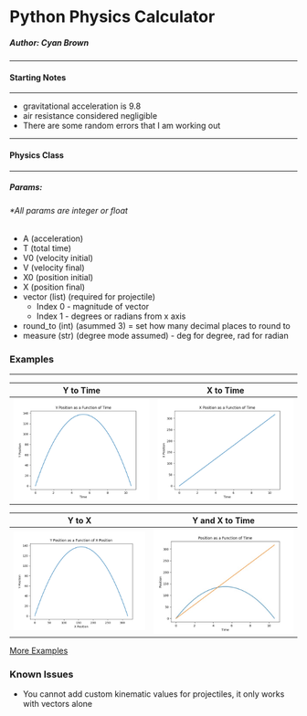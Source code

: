 # Python Physics Calculator
##### Author: Cyan Brown
***
#### Starting Notes
***
* gravitational acceleration is 9.8
* air resistance considered negligible
* There are some random errors that I am working out
***
#### Physics Class
***
##### Params:
###### *All params are integer or float
* A (acceleration)
* T (total time)
* V0 (velocity initial)
* V (velocity final)
* X0 (position initial)
* X (position final)
* vector (list) (required for projectile)
    * Index 0 - magnitude of vector
    * Index 1 - degrees or radians from x axis
* round_to (int) (asummed 3) = set how many decimal places to round to
* measure (str) (degree mode assumed) - deg for degree, rad for radian

### Examples
***
Y to Time             |  X to Time           
:--------------------:|:--------------------:|
 ![](examples/ty_example.png)|  ![](examples/tx_example.png)

Y to X                |Y and X to Time
:--------------------:|:--------------------:|
![](examples/xy_example.png)|![](examples/all_example.png)

[More Examples](https://github.com/CyanBrown/PhysicsCalculator/tree/master/examples)

### Known Issues
* You cannot add custom kinematic values for projectiles, it only works with vectors alone
